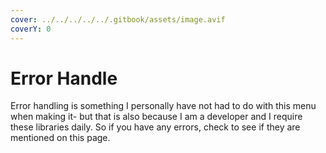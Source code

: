 ```yaml
---
cover: ../../../../../.gitbook/assets/image.avif
coverY: 0
---
```


# Error Handle

Error handling is something I personally have not had to do with this menu when making it- but that is also because I am a developer and I require these libraries daily. So if you have any errors, check to see if they are mentioned on this page.

